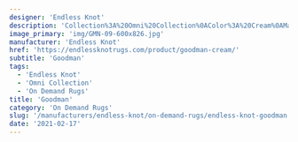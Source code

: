 ```yaml
---
designer: 'Endless Knot'
description: 'Collection%3A%20Omni%20Collection%0AColor%3A%20Cream%0AMaterial%3A%20100%25%20WoolPile%3A%201/8%22Width%3A%2013%272%22%2C%2016%274%22Style%3A%20Flatweave%2C%20GeometricPattern%20Repeat%3A%207.5%22%20W%20x%201/2%22%20L'
image_primary: 'img/GMN-09-600x826.jpg'
manufacturer: 'Endless Knot'
href: 'https://endlessknotrugs.com/product/goodman-cream/'
subtitle: 'Goodman'
tags:
  - 'Endless Knot'
  - 'Omni Collection'
  - 'On Demand Rugs'
title: 'Goodman'
category: 'On Demand Rugs'
slug: '/manufacturers/endless-knot/on-demand-rugs/endless-knot-goodman'
date: '2021-02-17'
---
```

